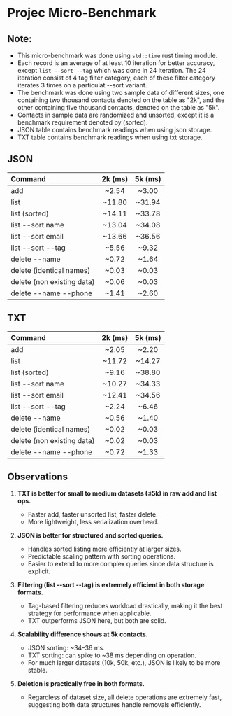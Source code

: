 # Projec Micro-Benchmark

## Note:
- This micro-benchmark was done using `std::time` rust timing module.
- Each record is an average of at least 10 iteration for better accuracy, except `list --sort --tag` which was done in 24 iteration. The 24 iteration consist of 4 tag filter category, each of these filter category iterates 3 times on a particulat --sort variant.
- The benchmark was done using two sample data of different sizes, one containing two thousand contacts denoted on the table as "2k", and the other containing five thousand contacts, denoted on the table as "5k".
- Contacts in sample data are randomized and unsorted, except it is a benchmark requirement denoted by (sorted).
- JSON table contains benchmark readings when using json storage.
- TXT table contains benchmark readings when using txt storage.


## JSON
| **Command** | **2k**  (ms) | **5k**  (ms)|
|:----------- |   :------:   |  :------:   |
| add         |     ~2.54    |     ~3.00   |
| list        |     ~11.80   |   ~31.94    |
|list (sorted)|     ~14.11   |    ~33.78   |
| list --sort name| ~13.04   |    ~34.08   |
|list --sort email| ~13.66   |    ~36.56   |
| list --sort --tag| ~5.56   |    ~9.32    |
| delete --name|     ~0.72   |      ~1.64  |
| delete (identical names)|~0.03|   ~0.03  |
| delete (non existing data)|~0.06| ~0.03  |
|delete --name --phone| ~1.41 |     ~2.60  |



## TXT
| **Command** | **2k**  (ms) | **5k**  (ms)|
|:----------- |   :------:   |  :------:   |
| add         |     ~2.05    |     ~2.20   |
| list        |     ~11.72   |   ~14.27    |
|list (sorted)|     ~9.16    |    ~38.80   |
| list --sort name| ~10.27   |    ~34.33   |
|list --sort email| ~12.41   |    ~34.56   |
| list --sort --tag| ~2.24   |    ~6.46    |
| delete --name|     ~0.56   |      ~1.40  |
| delete (identical names)|~0.02|   ~0.03  |
| delete (non existing data)|~0.02| ~0.03  |
|delete --name --phone| ~0.72 |     ~1.33  |




## Observations
1. **TXT is better for small to medium datasets (≤5k) in raw add and list ops.**
    - Faster add, faster unsorted list, faster delete.
    - More lightweight, less serialization overhead.

2. **JSON is better for structured and sorted queries.**
    - Handles sorted listing more efficiently at larger sizes.
    - Predictable scaling pattern with sorting operations.
    - Easier to extend to more complex queries since data structure is explicit.

3. **Filtering (list --sort --tag) is extremely efficient in both storage formats.**
    - Tag-based filtering reduces workload drastically, making it the best strategy for performance when applicable.
    - TXT outperforms JSON here, but both are solid.

4. **Scalability difference shows at 5k contacts.**
    - JSON sorting: ~34–36 ms.
    - TXT sorting: can spike to ~38 ms depending on operation.
    - For much larger datasets (10k, 50k, etc.), JSON is likely to be more stable.

5. **Deletion is practically free in both formats.**
    - Regardless of dataset size, all delete operations are extremely fast, suggesting both data structures handle removals efficiently.